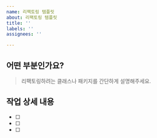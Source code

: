 ```yaml
---
name: 리팩토링 템플릿
about: 리팩토링 템플릿
title: ''
labels: ''
assignees: ''

---
```


## 어떤 부분인가요?
> 리팩토링하려는 클래스나 패키지를 간단하게 설명해주세요.
## 작업 상세 내용
- [ ]
- [ ]
- [ ]
